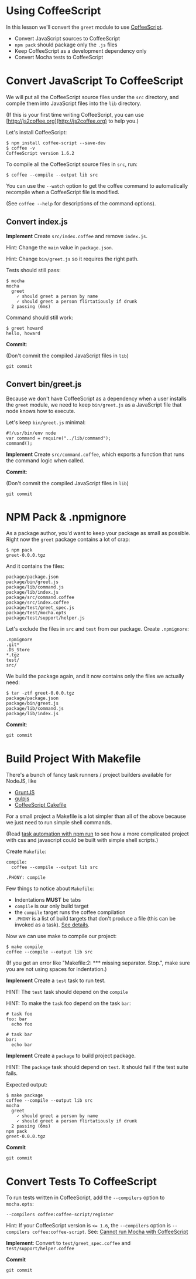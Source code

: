 # Using CoffeeScript

In this lesson we'll convert the `greet` module to use [CoffeeScript](http://coffeescript.org/).

+ Convert JavaScript sources to CoffeeScript
+ `npm pack` should package only the `.js` files
+ Keep CoffeeScript as a development dependency only
+ Convert Mocha tests to CoffeeScript

# Convert JavaScript To CoffeeScript

We will put all the CoffeeScript source files under the `src` directory, and compile them into JavaScript files into the `lib` directory.

(If this is your first time writing CoffeeScript, you can use [http://js2coffee.org](http://js2coffee.org) to help you.)

Let's install CoffeeScript:

```
$ npm install coffee-script --save-dev
$ coffee -v
CoffeeScript version 1.6.2
```

To compile all the CoffeeScript source files in `src`, run:

```
$ coffee --compile --output lib src
```

You can use the `--watch` option to get the coffee command to automatically recompile when a CoffeeScript file is modified.

(See `coffee --help` for descriptions of the command options).

## Convert index.js

**Implement** Create `src/index.coffee` and remove `index.js`.

Hint: Change the `main` value in `package.json`.

Hint: Change `bin/greet.js` so it requires the right path.

Tests should still pass:

```
$ mocha
mocha
  greet
    ✓ should greet a person by name
    ✓ should greet a person flirtatiously if drunk
  2 passing (6ms)
```

Command should still work:

```
$ greet howard
hello, howard
```

**Commit**:

(Don't commit the compiled JavaScript files in `lib`)

```
git commit
```

## Convert bin/greet.js

Because we don't have CoffeeScript as a dependency when a user installs the `greet` module, we need to keep `bin/greet.js` as a JavaScript file that node knows how to execute.

Let's keep `bin/greet.js` minimal:

```
#!/usr/bin/env node
var command = require("../lib/command");
command();
```

**Implement**  Create `src/command.coffee`, which exports a function that runs the command logic when called.

**Commit**:

(Don't commit the compiled JavaScript files in `lib`)

```
git commit
```

# NPM Pack & .npmignore

As a package author, you'd want to keep your package as small as possible. Right now the `greet` package contains a lot of crap:

```
$ npm pack
greet-0.0.0.tgz
```

And it contains the files:

```
package/package.json
package/bin/greet.js
package/lib/command.js
package/lib/index.js
package/src/command.coffee
package/src/index.coffee
package/test/greet_spec.js
package/test/mocha.opts
package/test/support/helper.js
```

Let's exclude the files in `src` and `test` from our package. Create `.npmignore`:

```
.npmignore
.git*
.DS_Store
*.tgz
test/
src/
```

We build the package again, and it now contains only the files we actually need:

```
$ tar -ztf greet-0.0.0.tgz
package/package.json
package/bin/greet.js
package/lib/command.js
package/lib/index.js
```

**Commit**:

```
git commit
```

# Build Project With Makefile

There's a bunch of fancy task runners / project builders available for NodeJS, like

+ [GruntJS](http://gruntjs.com)
+ [gulpjs](http://gulpjs.com/)
+ [CoffeeScript Cakefile](http://coffeescript.org/#cake)

For a small project a Makefile is a lot simpler than all of the above because we just need to run simple shell commands.

(Read [task automation with npm run](http://substack.net/task_automation_with_npm_run) to see how a more complicated project with css and javascript could be built with simple shell scripts.)

Create `Makefile`:

```
compile:
  coffee --compile --output lib src

.PHONY: compile
```

Few things to notice about `Makefile`:

+ Indentations **MUST** be tabs
+ `compile` is our only build target
+ the `compile` target runs the coffee compilation
+ `.PHONY` is a list of build targets that don't produce a file (this can be invoked as a task). [See details](http://stackoverflow.com/questions/2145590/what-is-the-purpose-of-phony-in-a-makefile).

Now we can use make to compile our project:

```
$ make compile
coffee --compile --output lib src
```

(If you get an error like "Makefile:2: *** missing separator.  Stop.", make sure you are not using spaces for indentation.)

**Implement** Create a `test` task to run test.

HINT: The `test` task should depend on the `compile`

HINT: To make the `task` foo depend on the task `bar`:

```
# task foo
foo: bar
  echo foo

# task bar
bar:
  echo bar
```

**Implement** Create a `package` to build project package.

HINT: The `package` task should depend on `test`. It should fail if the test suite fails.

Expected output:

```
$ make package
coffee --compile --output lib src
mocha
  greet
    ✓ should greet a person by name
    ✓ should greet a person flirtatiously if drunk
  2 passing (6ms)
npm pack
greet-0.0.0.tgz
```

**Commit**

```
git commit
```

# Convert Tests To CoffeeScript

To run tests written in CoffeeScript, add the `--compilers` option to `mocha.opts`:

```
--compilers coffee:coffee-script/register
```

Hint: If your CoffeeScript version is `<= 1.6`, the `--compilers` option is `--compilers coffee:coffee-script`. See: [Cannot run Mocha with CoffeeScript](http://stackoverflow.com/questions/9940838/cannot-run-mocha-with-coffeescript)

**Implement**: Convert to `test/greet_spec.coffee` and `test/support/helper.coffee`

**Commit**

```
git commit
```